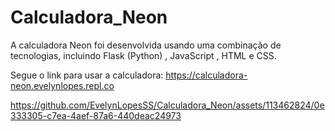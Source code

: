 # Calculadora_Neon
A calculadora Neon foi desenvolvida usando uma combinação de tecnologias, incluindo Flask (Python) , JavaScript , HTML e CSS.

Segue o link para usar a calculadora:
https://calculadora-neon.evelynlopes.repl.co



https://github.com/EvelynLopesSS/Calculadora_Neon/assets/113462824/0e333305-c7ea-4aef-87a6-440deac24973

